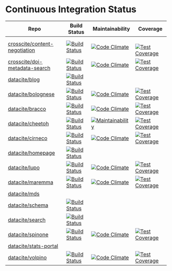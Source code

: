 # Continuous Integration Status

| Repo | Build Status | Maintainability | Coverage |
| --- | --- | --- | --- |
| [crosscite/content-negotiation](https://github.com/crosscite/content-negotiation) | [![Build Status](https://travis-ci.org/crosscite/content-negotiation.svg?branch=master)](https://travis-ci.org/crosscite/content-negotiation) | [![Code Climate](https://codeclimate.com/github/crosscite/content-negotiation/badges/gpa.svg)](https://codeclimate.com/github/crosscite/content-negotiation) | [![Test Coverage](https://codeclimate.com/github/crosscite/content-negotiation/badges/coverage.svg)](https://codeclimate.com/github/crosscite/content-negotiation/coverage) |
| [crosscite/doi-metadata-search](https://github.com/crosscite/doi-metadata-search) | [![Build Status](https://travis-ci.org/crosscite/doi-metadata-search.svg)](https://travis-ci.org/crosscite/doi-metadata-search) |[![Code Climate](https://codeclimate.com/github/crosscite/doi-metadata-search/badges/gpa.svg)](https://codeclimate.com/github/crosscite/doi-metadata-search) | [![Test Coverage](https://codeclimate.com/github/crosscite/doi-metadata-search/badges/coverage.svg)](https://codeclimate.com/github/crosscite/doi-metadata-search/coverage) |
| [datacite/blog](https://github.com/datacite/blog) | [![Build Status](https://travis-ci.org/datacite/blog.svg)](https://travis-ci.org/datacite/blog) |||
| [datacite/bolognese](https://github.com/datacite/bolognese) | [![Build Status](https://travis-ci.org/datacite/bolognese.svg?branch=master)](https://travis-ci.org/datacite/bolognese) | [![Code Climate](https://codeclimate.com/github/datacite/bolognese/badges/gpa.svg)](https://codeclimate.com/github/datacite/bolognese) | [![Test Coverage](https://codeclimate.com/github/datacite/bolognese/badges/coverage.svg)](https://codeclimate.com/github/datacite/bolognese/coverage) |
| [datacite/bracco](https://github.com/datacite/bracco) | [![Build Status](https://travis-ci.org/datacite/bracco.svg?branch=test)](https://travis-ci.org/datacite/bracco) | [![Code Climate](https://codeclimate.com/github/datacite/bracco/badges/gpa.svg)](https://codeclimate.com/github/datacite/bracco) | [![Test Coverage](https://codeclimate.com/github/datacite/bracco/badges/coverage.svg)](https://codeclimate.com/github/datacite/bracco/coverage) |
| [datacite/cheetoh](https://github.com/datacite/cheetoh) | [![Build Status](https://travis-ci.org/datacite/cheetoh.svg?branch=test)](https://travis-ci.org/datacite/cheetoh) | [![Maintainability](https://api.codeclimate.com/v1/badges/ddb2efcae1339a13bb51/maintainability)](https://codeclimate.com/github/datacite/cheetoh/maintainability) | [![Test Coverage](https://api.codeclimate.com/v1/badges/ddb2efcae1339a13bb51/test_coverage)](https://codeclimate.com/github/datacite/cheetoh/test_coverage) |
| [datacite/cirneco](https://github.com/datacite/cirneco)| [![Build Status](https://travis-ci.org/datacite/cirneco.svg?branch=master)](https://travis-ci.org/datacite/cirneco) | [![Code Climate](https://codeclimate.com/github/datacite/cirneco/badges/gpa.svg)](https://codeclimate.com/github/datacite/cirneco) | [![Test Coverage](https://codeclimate.com/github/datacite/cirneco/badges/coverage.svg)](https://codeclimate.com/github/datacite/cirneco/coverage) |
| [datacite/homepage](https://github.com/datacite/homepage) | [![Build Status](https://travis-ci.org/datacite/homepage.svg?branch=master)](https://travis-ci.org/datacite/homepage) |||
| [datacite/lupo](https://github.com/datacite/lupo) | [![Build Status](https://travis-ci.org/datacite/lupo.svg?branch=no-solr)](https://travis-ci.org/datacite/lupo) | [![Code Climate](https://codeclimate.com/github/datacite/lupo/badges/gpa.svg)](https://codeclimate.com/github/datacite/lupo) | [![Test Coverage](https://codeclimate.com/github/datacite/lupo/badges/coverage.svg)](https://codeclimate.com/github/datacite/lupo/coverage) |
| [datacite/maremma](https://github.com/datacite/maremma) | [![Build Status](https://travis-ci.org/datacite/maremma.svg?branch=master)](https://travis-ci.org/datacite/maremma) | [![Code Climate](https://codeclimate.com/github/datacite/maremma/badges/gpa.svg)](https://codeclimate.com/github/datacite/maremma) | [![Test Coverage](https://codeclimate.com/github/datacite/maremma/badges/coverage.svg)](https://codeclimate.com/github/datacite/maremma/coverage) |
| [datacite/mds](https://github.com/datacite/mds) ||||
| [datacite/schema](https://github.com/datacite/schema) |[![Build Status](https://travis-ci.org/datacite/schema.svg?branch=labs)](https://travis-ci.org/datacite/schema) |||
| [datacite/search](https://github.com/datacite/search) | [![Build Status](https://travis-ci.org/datacite/search.svg?branch=master)](https://travis-ci.org/datacite/search) |||
| [datacite/spinone](https://github.com/datacite/spinone) | [![Build Status](https://travis-ci.org/datacite/spinone.svg?branch=master)](https://travis-ci.org/datacite/spinone) | [![Code Climate](https://codeclimate.com/github/datacite/spinone/badges/gpa.svg)](https://codeclimate.com/github/datacite/spinone) | [![Test Coverage](https://codeclimate.com/github/datacite/spinone/badges/coverage.svg)](https://codeclimate.com/github/datacite/spinone/coverage) |
| [datacite/stats-portal](https://github.com/datacite/stats-portal) |||
| [datacite/volpino](https://github.com/datacite/volpino) | [![Build Status](https://travis-ci.org/datacite/volpino.svg)](https://travis-ci.org/datacite/volpino) | [![Code Climate](https://codeclimate.com/github/datacite/volpino/badges/gpa.svg)](https://codeclimate.com/github/datacite/volpino) | [![Test Coverage](https://codeclimate.com/github/datacite/volpino/badges/coverage.svg)](https://codeclimate.com/github/datacite/volpino/coverage) |
